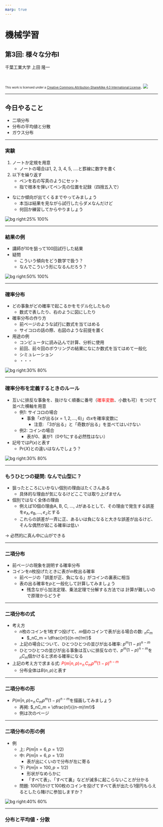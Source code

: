 ```yaml
---
marp: true
---
```


<!-- footer: "機械学習（と統計）第3回" -->

# 機械学習

## 第3回: 様々な分布I

千葉工業大学 上田 隆一

<br />

<span style="font-size:70%">This work is licensed under a </span>[<span style="font-size:70%">Creative Commons Attribution-ShareAlike 4.0 International License</span>](https://creativecommons.org/licenses/by-sa/4.0/).
![](https://i.creativecommons.org/l/by-sa/4.0/88x31.png)

---

<!-- paginate: true -->

## 今日やること

- 二項分布
- 分布の平均値と分散
- ガウス分布

---

### 実験

1. ノートか定規を用意
    - ノートの場合は1, 2, 3, 4, 5, ....と罫線に数字を書く
2. 以下を繰り返す
    - ペンを右の写真のようにセット
    - 指で根本を弾いてペン先の位置を記録（四捨五入で）

- なにか傾向が出てくるまでやってみましょう
    - 本当は結果を見ながら試行したらダメなんだけど
    - 何回か練習してからやりましょう

![bg right:25% 100%](./figs/pengame.png)

---

### 結果の例

- 講師が10を狙って100回試行した結果
- 疑問
    - こういう傾向をどう数学で扱う？
    - なんでこういう形になるんだろう？

![bg right:50% 100%](./figs/pengame_freq.png)

---

### 確率分布

- どの事象がどの確率で起こるかをモデル化したもの
    - 数式で表したり、右のように図にしたり
- 確率分布の作り方
    - 前ページのような試行に数式を当てはめる
    - サイコロの話の際、右図のような前提を置く
- 用途の例
    - コンピュータに読み込んで計算、分析に使用
    - 前回、前々回のボウリングの結果になにか数式を当てはめて一般化
    - シミュレーション
    - ・・・

![bg right:30% 80%](figs/dice_distribution.png)

---

### 確率分布を定義するときのルール

- 互いに排反な事象を、抜けなく順番に番号（<span style="color:red">確率変数</span>、小数も可）をつけて並べた横軸を用意
    - 例1: サイコロの場合
        - 事象「$x$が出る$(x=1, 2, \dots, 6)$」の$x$を確率変数に
            - 注意: 「3が出る」と「奇数が出る」を並べてはいけない
    - 例2: コインの場合
        - 表が0、裏が1（0や1にする必然性はない）
- 記号では$P(x)$と表す
    - $\text{Pr}\{X\}$との違いはなんでしょう？

![bg right:30% 80%](figs/dice_distribution.png)

---

### もうひとつの疑問: なんで山型に？

- 狙ったところにいかない個別の理由はたくさんある
    - 具体的な理由が気になるけどここでは取り上げません
- 個別ではなく全体の理由
    - 例えば10個の理由A, B, C, ..., Jがあるとして、その理由で発生する誤差を$e_\text{A}, e_\text{B}, ..., e_\text{J}$とする
    - これらの誤差が一斉に正、あるいは負になると大きな誤差が出るけど、そんな偶然が起こる確率は低い

→ 必然的に真ん中に山ができる

---

### 二項分布

- 前ページの現象を説明する確率分布
- コインを$n$枚投げたときに表が$m$枚出る確率
    - 前ページの「誤差が正、負になる」がコインの裏表に相当
    - 表の出る確率を$p$と一般化して計算してみましょう
        - 残念ながら加法定理、乗法定理で分解する方法では
        計算が難しいので原理からどうぞ

---

### 二項分布の式

- 考え方
    - $n$枚のコインを1枚ずつ投げて、$m$個のコインで表が出る場合の数: $_nC_m$
        - $_nC_m = \dfrac{n!}{(n-m)!m!}$
    - 上記の場合について、ひとつひとつの並びが出る確率: $p^m (1-p)^{n-m}$
    - ひとつひとつの並びが出る事象は互いに排反なので、$p^m (1-p)^{n-m}$を$_nC_m$個かけると求める確率になる
- 上記の考え方で求まる式: <span style="color:red">$P(m | n, p) =_n\!\!C_m p^m (1-p)^{n-m}$</span>
    - 分布全体は$B(n, p)$と表す

---

### 二項分布の形

- $P(m | n, p) =_n\!\!C_m p^m (1-p)^{n-m}$を描画してみましょう
    - 再掲: $_nC_m = \dfrac{n!}{(n-m)!m!}$
    - 例は次のページ

---

### 二項分布の形の例

- 例
    - 上: $P(m | n=6, p=1/2)$
    - 中: $P(m | n=6, p=1/3)$
        - 表が出にくいので分布が左に寄る
    - 下: $P(m | n=100, p=1/2)$
        - 形状がなめらかに
        - 「すべて表」、「すべて裏」などが滅多に起こらないことが分かる
    - 問題: 100円かけて100枚のコインを投げてすべて表が出たら1億円もらえるとしたら賭けに参加しますか？

![bg right:40% 60%](figs/bin_graphs.png)

---

### 分布と平均値・分散


